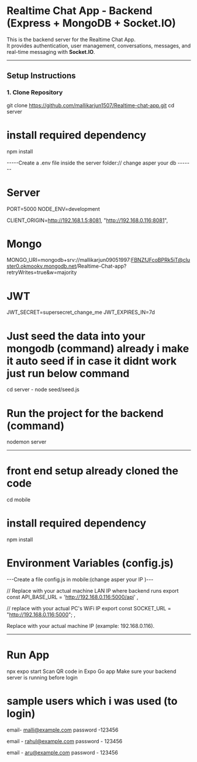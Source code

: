 # Realtime Chat App - Backend (Express + MongoDB + Socket.IO)

This is the backend server for the Realtime Chat App.  
It provides authentication, user management, conversations, messages, and real-time messaging with **Socket.IO**.

---

##  Setup Instructions

### 1. Clone Repository

git clone https://github.com/mallikarjun1507/Realtime-chat-app.git
cd server

# install required dependency

npm install


-----Create a .env file inside the server folder:// change asper your db -------

# Server
PORT=5000
NODE_ENV=development

CLIENT_ORIGIN=http://192.168.1.5:8081, "http://192.168.0.116:8081",


# Mongo
MONGO_URI=mongodb+srv://mallikarjun09051997:FBNZfJFcoBPRk5iT@cluster0.okmookv.mongodb.net/Realtime-Chat-app?retryWrites=true&w=majority

# JWT
JWT_SECRET=supersecret_change_me
JWT_EXPIRES_IN=7d


# Just  seed the data into your mongodb (command) already i make it auto seed if in case it didnt work just run below command
cd server - node seed/seed.js

# Run the project  for the backend (command)
nodemon server


--------------------------------------------------------------------------------------------------------------------------------
# front end setup already cloned the code 
cd mobile 

# install required dependency
 npm install

# Environment Variables (config.js)

---Create a file config.js in mobile:(change asper your IP )---

// Replace with your actual machine LAN IP where backend runs
export const API_BASE_URL =  'http://192.168.0.116:5000/api'  ,


// replace with your actual PC's WiFi IP
export const SOCKET_URL = "http://192.168.0.116:5000";  ,


Replace <your-local-ip> with your actual machine IP (example: 192.168.0.116).


----------------


# Run App
 npx expo start
 Scan QR code in Expo Go app
 Make sure your backend server is running before login


 # sample  users which i was used (to login)
 email- malli@example.com
 password -123456

 email - rahul@example.com
 password - 123456

 email - aru@example.com
 password - 123456
 

 

